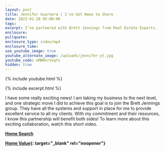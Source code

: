 ```yaml
---
layout: post
title: Jennifer Guarnera | I've Got News to Share
date: 2023-01-28 05:00:00
tags:
excerpt: I’ve partnered with Brett Jennings from Real Estate Experts.
enclosure:
pullquote:
enclosure_type: video/mp4
enclosure_time:
use_youtube_image: true
youtube_alternate_image: /uploads/jennifer-yt.jpg
youtube_code: eMW0nrVxqYs
hidden: true
---
```

{% include youtube.html %}

{% include excerpt.html %}

I have some really exciting news! I am taking my business to the next level, and one strategic move I did to achieve this goal is to join the Brett Jennings group. They have all the systems and support in place for me to provide excellent service to all my clients. With my commitment and their resources, I know this partnership will benefit both sides! To learn more about this exciting collaboration, watch this short video.

[**Home Search**](https://bayareahomesearch.com/)

**[Home Value](https://bayareahomesearch.com/home-valuation/){: target="_blank" rel="noopener"}**<br>​​